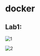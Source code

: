 # docker

## Lab1: 

![1](https://user-images.githubusercontent.com/74258945/236693783-0ee20ced-d78f-4145-ab0c-ca8966a006ba.png)

![2](https://user-images.githubusercontent.com/74258945/236693784-fbcd8255-70d0-4a4a-8796-70064ef390ea.png)
